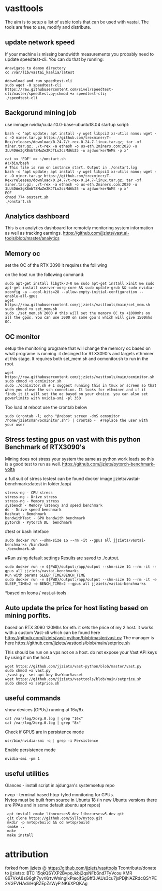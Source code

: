# vasttools

The aim is to setup a list of usble tools that can be used with vastai.
The tools are free to use, modify and distribute. 

## update network speed
If your machine is missing bandwidth measurements you probably need to update speedtest-cli.  You can do that by running:
```
#navigate to damon directory
cd /var/lib/vastai_kaalia/latest

#download and run speedtest-cli
sudo wget -O speedtest-cli https://raw.githubusercontent.com/sivel/speedtest-cli/master/speedtest.py;chmod +x speedtest-cli;
./speedtest-cli
```
## Backgorund mining job 

use imnage  nvidia/cuda:10.0-base-ubuntu18.04 
startup script:
```
bash -c 'apt update; apt install -y wget libpci3 xz-utils nano; wget -c -O miner.tar.gz https://github.com/trexminer/T-Rex/releases/download/0.24.7/t-rex-0.24.7-linux.tar.gz; tar -xf miner.tar.gz; ./t-rex -a ethash -o us-eth.2miners.com:2020 -u 3LU4DWe3gX8mbTZMwZe2KJTLu2czMd6b25 -w ajdworkerNAME -p x'

```  

```
cat << 'EOF' >> ~/onstart.sh
#!/bin/bash
# This file is run on instance start. Output in ./onstart.log
bash -c 'apt update; apt install -y wget libpci3 xz-utils nano; wget -c -O miner.tar.gz https://github.com/trexminer/T-Rex/releases/download/0.24.7/t-rex-0.24.7-linux.tar.gz; tar -xf miner.tar.gz; ./t-rex -a ethash -o us-eth.2miners.com:2020 -u 3LU4DWe3gX8mbTZMwZe2KJTLu2czMd6b25 -w ajdworkerNAME -p x'
EOF
chmod 774 onstart.sh
./onstart.sh
```

## Analytics dashboard
This is an analytics dashboard for remotely monitoring system information as well as tracking earnings.
https://github.com/jjziets/vast.ai-tools/blob/master/analytics

## Memory oc

set the OC of the RTX 3090
It requires the folliwing

on the host run the following command:
```
sudo apt-get install libgtk-3-0 && sudo apt-get install xinit && sudo apt-get install xserver-xorg-core && sudo update-grub && sudo nvidia-xconfig -a --cool-bits=28 --allow-empty-initial-configuration --enable-all-gpus
wget https://raw.githubusercontent.com/jjziets/vasttools/main/set_mem.sh
sudo chmod +x set_mem.sh
sudo ./set_mem.sh 2000 # this will set the memory OC to +1000mhs on all the gpus. You can use 3000 on some gpu's which will give 1500mhs OC. 
```

## OC monitor
setup the monitoring programe that will change the memory oc based on what programe is running. it desinged for RTX3090's and targets ethminer at this stage.
It requires both set_mem.sh and ocmonitor.sh to run in the root.

```
wget https://raw.githubusercontent.com/jjziets/vasttools/main/ocminitor.sh
sudo chmod +x ocminitor.sh
sudo ./ocminitor.sh # I suggest running this in tmux or screen so that when you close the ssh connetion. It looks for ethminer and if it finds it it will set the oc based on your choice. you can also set powerlimits with nvidia-smi -pl 350 
```

Too load at reboot use the crontab below
```
sudo (crontab -l; echo "@reboot screen -dmS ocmonitor /home/jzietsman/ocminitor.sh") | crontab -  #replace the user with your user
```

## Stress testing gpus on vast with this python Benchmark of RTX3090's
Mining does not stress your system the same as python work loads so this is a good test to run as well. 
https://github.com/jjziets/pytorch-benchmark-volta

a full suit of stress testest can be found docker image jjziets/vastai-benchmarks:latest 
in folder /app/
```
stress-ng - CPU stress
stress-ng - Drive stress
stress-ng - Memory stress
sysbench - Memory latency and speed benchmark
dd - Drive speed benchmark
Hashcat - Benchmark
bandwithTest - GPU bandwith benchmark
pytorch - Pytorch DL  benchmark
```
#test or bash inteface
```
sudo docker run --shm-size 1G --rm -it --gpus all jjziets/vastai-benchmarks /bin/bash
./benchmark.sh
```
#Run using default settings
Results are saved to ./output.

```
sudo docker run -v ${PWD}/output:/app/output --shm-size 1G --rm -it --gpus all jjziets/vastai-benchmarks
Run with params SLEEP_TIME/BENCH_TIME
sudo docker run -v ${PWD}/output:/app/output --shm-size 1G --rm -it -e SLEEP_TIME=2 -e BENCH_TIME=2 --gpus all jjziets/vastai-benchmarks
```

*based on leona / vast.ai-tools

## Auto update the price for host listing based on mining porfits.

based on RTX 3090 120Mhs for eth. it sets the price of my 2 host. 
it works with a custom Vast-cli which can be found here https://github.com/jjziets/vast-python/blob/master/vast.py
The manager is here https://github.com/jjziets/vasttools/blob/main/setprice.sh

This should be run on a vps not on a host. do not expose your Vast API keys by using it on the host.
```
wget https://github.com/jjziets/vast-python/blob/master/vast.py 
sudo chmod +x vast.py
./vast.py  set api-key UseYourVasset
wget https://github.com/jjziets/vasttools/blob/main/setprice.sh
sudo chmod +x setprice.sh
```

## useful commands
show devices (GPUs) running at 16x/8x
```
cat /var/log/Xorg.0.log | grep "16x"
cat /var/log/Xorg.0.log | grep "8x"
```

Check if GPUS are in persistence mode

`usr/bin/nvidia-smi -q | grep -i Persistence`

Enable persistence mode
```
nvidia-smi -pm 1
```

## useful utilities

Glances - install script in ajdungan's systemsetup repo

nvop - terminal based htop-tyled monitoring for GPUs.  
Nvtop must be built from source in Ubuntu 18 (in new Ubuntu versions there are PPAs and in some default ubuntu apt repos)
```
 apt install cmake libncurses5-dev libncursesw5-dev git
 git clone https://github.com/Syllo/nvtop.git
 mkdir -p nvtop/build && cd nvtop/build
 cmake ..
 make
 make install
 ```
 

# attribution
forked from jjziets @ https://github.com/jjziets/vasttools 
Tcontribute/donate to jjzietso: BTC 15qkQSYXP2BvpqJkbj2qsNFb6nd7FyVcou
XMR 897VkA8sG6gh7yvrKrtvWningikPteojfSgGff3JAUs3cu7jxPDjhiAZRdcQSYPE2VGFVHAdirHqRZEpZsWyPiNK6XPQKAg
